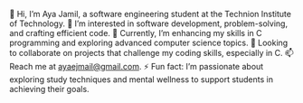 👋 Hi, I’m Aya Jamil, a software engineering student at the Technion Institute of Technology.
👀 I’m interested in software development, problem-solving, and crafting efficient code.
🌱 Currently, I’m enhancing my skills in C programming and exploring advanced computer science topics.
💼 Looking to collaborate on projects that challenge my coding skills, especially in C.
📫 Reach me at ayaejmail@gmail.com.
⚡ Fun fact: I’m passionate about exploring study techniques and mental wellness to support students in achieving their goals.
